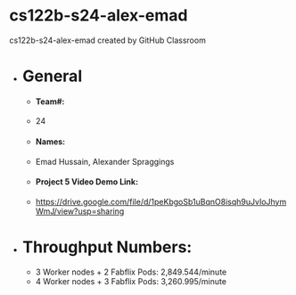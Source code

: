# cs122b-s24-alex-emad
cs122b-s24-alex-emad created by GitHub Classroom


- # General
    - #### Team#: 
    - 24

    - #### Names: 
    - Emad Hussain, Alexander Spraggings

    - #### Project 5 Video Demo Link:
    - https://drive.google.com/file/d/1peKbgoSb1uBqnO8isqh9uJvIoJhymWmJ/view?usp=sharing

- # Throughput Numbers:
  - 3 Worker nodes + 2 Fabflix Pods: 2,849.544/minute
  - 4 Worker nodes + 3 Fabflix Pods: 3,260.995/minute

    